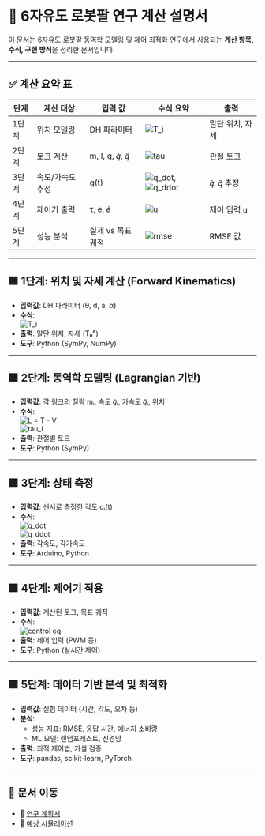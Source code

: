 # 📐 6자유도 로봇팔 연구 계산 설명서

이 문서는 6자유도 로봇팔 동역학 모델링 및 제어 최적화 연구에서 사용되는 **계산 항목, 수식, 구현 방식**을 정리한 문서입니다.

---

## ✅ 계산 요약 표

| 단계 | 계산 대상        | 입력 값                 | 수식 요약                                                                 | 출력             |
|------|-------------------|--------------------------|---------------------------------------------------------------------------|------------------|
| 1단계 | 위치 모델링       | DH 파라미터             | ![T_i](https://latex.codecogs.com/svg.image?T_i%20%3D%20Rot_z(\theta_i)\cdot%20Trans_z(d_i)\cdot%20Trans_x(a_i)\cdot%20Rot_x(\alpha_i)) | 말단 위치, 자세 |
| 2단계 | 토크 계산         | m, I, q, 𝑞̇, 𝑞̈        | ![tau](https://latex.codecogs.com/svg.image?\tau_i%20%3D%20\frac{d}{dt}\left(\frac{\partial%20L}{\partial%20\dot{q}_i}\right)%20-%20\frac{\partial%20L}{\partial%20q_i}) | 관절 토크       |
| 3단계 | 속도/가속도 추정 | q(t)                    | ![q_dot](https://latex.codecogs.com/svg.image?\dot{q}%20%3D%20\frac{q(t)-q(t-\Delta%20t)}{\Delta%20t}), ![q_ddot](https://latex.codecogs.com/svg.image?\ddot{q}%20%3D%20\frac{\dot{q}(t)-\dot{q}(t-\Delta%20t)}{\Delta%20t}) | 𝑞̇, 𝑞̈ 추정      |
| 4단계 | 제어기 출력       | τ, e, 𝑒̇               | ![u](https://latex.codecogs.com/svg.image?u%20%3D%20\tau%20%2B%20K_p%20e%20%2B%20K_d%20\dot{e}) | 제어 입력 u      |
| 5단계 | 성능 분석         | 실제 vs 목표 궤적       | ![rmse](https://latex.codecogs.com/svg.image?RMSE%20%3D%20\sqrt{\frac{1}{n}\sum(q_{target}-q_{actual})^2}) | RMSE 값          |

---

## 🟩 1단계: 위치 및 자세 계산 (Forward Kinematics)

- **입력값**: DH 파라미터 (θ, d, a, α)
- **수식**:  
  ![T_i](https://latex.codecogs.com/svg.image?T_i%20%3D%20Rot_z(\theta_i)%20%5Ccdot%20Trans_z(d_i)%20%5Ccdot%20Trans_x(a_i)%20%5Ccdot%20Rot_x(\alpha_i))
- **출력**: 말단 위치, 자세 (T₀⁶)
- **도구**: Python (SymPy, NumPy)

---

## 🟩 2단계: 동역학 모델링 (Lagrangian 기반)

- **입력값**: 각 링크의 질량 mᵢ, 속도 𝑞̇ᵢ, 가속도 𝑞̈ᵢ, 위치
- **수식**:  
  ![L = T - V](https://latex.codecogs.com/svg.image?L%20%3D%20T%20-%20V)  
  ![tau_i](https://latex.codecogs.com/svg.image?\tau_i%20%3D%20\frac{d}{dt}\left(\frac{\partial%20L}{\partial%20\dot{q}_i}\right)%20-%20\frac{\partial%20L}{\partial%20q_i})
- **출력**: 관절별 토크
- **도구**: Python (SymPy)

---

## 🟩 3단계: 상태 측정

- **입력값**: 센서로 측정한 각도 qᵢ(t)
- **수식**:  
  ![q_dot](https://latex.codecogs.com/svg.image?\dot{q}_i%20%3D%20\frac{q_i(t)%20-%20q_i(t-\Delta%20t)}{\Delta%20t})  
  ![q_ddot](https://latex.codecogs.com/svg.image?\ddot{q}_i%20%3D%20\frac{\dot{q}_i(t)%20-%20\dot{q}_i(t-\Delta%20t)}{\Delta%20t})
- **출력**: 각속도, 각가속도
- **도구**: Arduino, Python

---

## 🟩 4단계: 제어기 적용

- **입력값**: 계산된 토크, 목표 궤적
- **수식**:  
  ![control eq](https://latex.codecogs.com/svg.image?u%20%3D%20\tau%20+%20K_p%20e%20+%20K_d%20\dot{e})
- **출력**: 제어 입력 (PWM 등)
- **도구**: Python (실시간 제어)

---

## 🟩 5단계: 데이터 기반 분석 및 최적화

- **입력값**: 실험 데이터 (시간, 각도, 오차 등)
- **분석**:
  - 성능 지표: RMSE, 응답 시간, 에너지 소비량
  - ML 모델: 랜덤포레스트, 신경망
- **출력**: 최적 제어법, 가설 검증
- **도구**: pandas, scikit-learn, PyTorch

---

## 🔁 문서 이동

- 📄 [연구 계획서](README.md)
- 🧪 [예상 시뮬레이션](simulation.md)

